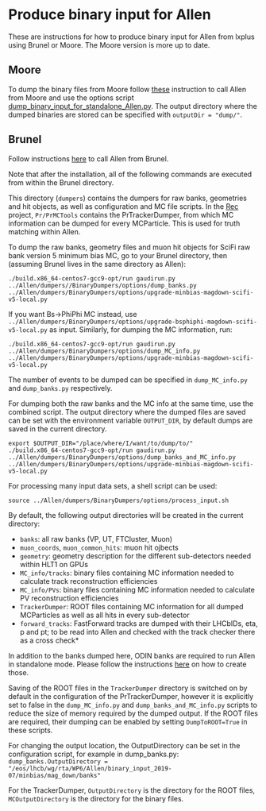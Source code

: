 Produce binary input for Allen
================================

These are instructions for how to produce binary input for Allen from lxplus using Brunel or Moore. The Moore version is more up to date.

Moore
--------

To dump the binary files from Moore follow [these](../Rec/Allen/readme.md) instruction to call Allen from Moore and use the options script [dump_binary_input_for_standalone_Allen.py](lhcb/Moore/Hlt/RecoConf/options/dump_binary_input_for_standalone_Allen.py).
The output directory where the dumped binaries are stored can be specified with `outputDir = "dump/"`.

Brunel
-------

Follow instructions [here](https://gitlab.cern.ch/lhcb/Allen/tree/allen_tdr/Rec/Allen#call-allen-from-brunel) to call Allen from Brunel.  

Note that after the installation, all of the following commands are executed from within the Brunel directory.
  
This directory (`dumpers`) contains the dumpers for raw banks, geometries and hit objects, as well as
configuration and MC file scripts. In the [Rec](https://gitlab.cern.ch/lhcb/Rec) project, `Pr/PrMCTools` contains the PrTrackerDumper, from which MC information can be dumped
for every MCParticle. This is used for truth matching within Allen.

To dump the raw banks, geometry files and muon hit objects for SciFi raw bank version 5
minimum bias MC, go to your Brunel directory, then (assuming Brunel lives in the same directory as Allen):

    ./build.x86_64-centos7-gcc9-opt/run gaudirun.py ../Allen/dumpers//BinaryDumpers/options/dump_banks.py ../Allen/dumpers/BinaryDumpers/options/upgrade-minbias-magdown-scifi-v5-local.py

If you want Bs->PhiPhi MC instead, use `../Allen/dumpers/BinaryDumpers/options/upgrade-bsphiphi-magdown-scifi-v5-local.py` as input.
Similarly, for dumping the MC information, run:

    ./build.x86_64-centos7-gcc9-opt/run gaudirun.py ../Allen/dumpers/BinaryDumpers/options/dump_MC_info.py ../Allen/dumpers/BinaryDumpers/options/upgrade-minbias-magdown-scifi-v5-local.py

The number of events to be dumped can be specified in `dump_MC_info.py` and `dump_banks.py` respectively.

For dumping both the raw banks and the MC info at the same time, use the combined script. The output directory where the dumped files are saved can be set with the environment variable `OUTPUT_DIR`, by default dumps are saved in the current directory.

    export $OUTPUT_DIR="/place/where/I/want/to/dump/to/"
    ./build.x86_64-centos7-gcc9-opt/run gaudirun.py ../Allen/dumpers/BinaryDumpers/options/dump_banks_and_MC_info.py ../Allen/dumpers/BinaryDumpers/options/upgrade-minbias-magdown-scifi-v5-local.py

For processing many input data sets, a shell script can be used:

    source ../Allen/dumpers/BinaryDumpers/options/process_input.sh

By default, the following output directories will be created in the current directory:

* `banks`: all raw banks (VP, UT, FTCluster, Muon)
* `muon_coords`, `muon_common_hits`: muon hit ojbects
* `geometry`: geometry description for the different sub-detectors needed within HLT1 on GPUs
* `MC_info/tracks`: binary files containing MC information needed to calculate track reconstruction efficiencies
* `MC_info/PVs`: binary files containing MC information needed to calculate PV reconstruction efficiencies
* `TrackerDumper`: ROOT files containing MC information for all dumped MCParticles as well as all hits in every sub-detector
* `forward_tracks`: FastForward tracks are dumped with their LHCbIDs, eta, p and pt; to be read into Allen and checked with the track checker there as a cross check* 

In addition to the banks dumped here, ODIN banks are required to run Allen in standalone mode. Please follow the instructions [here](https://gitlab.cern.ch/lhcb/Allen/blob/allen_tdr/readme.md#where-to-find-input) on how to create those.

Saving of the ROOT files in the `TrackerDumper` directory is switched on by default in the configuration of the PrTrackerDumper, however it is explicitly set to false in the `dump_MC_info.py` and `dump_banks_and_MC_info.py` scripts to reduce the size of memory required by the dumped output.
If the ROOT files are required, their dumping can be enabled by setting `DumpToROOT=True` in these scripts.

For changing the output location, the OutputDirectory can be set in the configuration script, for example in dump_banks.py:
`dump_banks.OutputDirectory = "/eos/lhcb/wg/rta/WP6/Allen/binary_input_2019-07/minbias/mag_down/banks"`
    
For the TrackerDumper, `OutputDirectory` is the directory for the ROOT files, `MCOutputDirectory` is the directory for the binary files.



    
    
    
